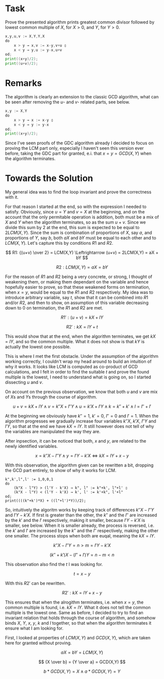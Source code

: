 # Task

Prove the presented algorithm prints greatest common divisor followed by lowest common multiple of $X$, for $X > 0$, and $Y$, for $Y > 0$.

```go
x,y,u,v := X,Y,Y,X
do
    x > y → x,v := x-y,v+u ▯
    x < y → y,u := y-x,u+v
od;
print((x+y)/2);
print((u+v)/2);
```

# Remarks

The algorithm is clearly an extension to the classic GCD algorithm, what can be seen after removing the $u$- and $v$- related parts, see below.

```go
x,y := X,Y
do
    x > y → x := x-y ▯
    x < y → y := y-x
od;
print((x+y)/2);
```

Since I've seen proofs of the GDC algorithm already I decided to focus on proving the LCM part only, especially I haven't seen this version ever before, taking the GDC part for granted, e.i. that $x = y = GCD(X,Y)$ when the algorithm terminates.


# Towards the Solution

My general idea was to find the loop invariant and prove the correctness with it.

For that reason I started at the end, so with the expression I needed to satisfy. Obviously, since $u = Y$ and $v = X$ at the beginning, and on the account that the only permitable operation is addition, both must be a mix of $X$ and $Y$ when the algorithm terminates, so as the sum $u + v$. Since we divide this sum by 2 at the end, this sum is expected to be equal to $2LCM(X,Y)$. Since the sum is combination of proportions of $X$, say $a$, and proportions of $Y$, say $b$, both $aX$ and $bY$ must be equal to each other and to $LCM(X,Y)$. Let's capture this by conditions $R1$ and $R2$.

$$
R1: {(u+v) \over 2} = LCM(X,Y) \Leftrightarrow (u+v) = 2LCM(X,Y) = aX + bY
$$

$$
R2: LCM(X,Y) = aX = bY
$$

For the reason of $R1$ and $R2$ being a very concrete, or strong, I thought of weakening them, or making them dependant on the variable and hence hopefully easier to prove, so that these weakened forms on termination, when $x=y$, would be equal to the $R1$ and $R2$ respectively. My idea was to introduce arbitrary variable, say $t$, show that it can be combined into $R1$ and/or $R2$, and then to show, on assumption of this variable decreasing down to 0 on termination, the $R1$ and $R2$ are met.

$$
R1': (u+v) = kX + lY
$$

$$
R2': kX = lY + t
$$

This would show that at the end, when the algorithm terminates, we get $kX = lY$, and so the common multiple. What it does not show is that $kY$ is actually the lowest one possible.

This is where I met the first obstacle. Under the assumption of the algorithm working correctly, I couldn't wrap my head around to build an intuition of why it works. It looks like LCM is computed as co-product of GCD calculations, and I felt in order to find the suitable $t$ and prove the found multiple is the lowest, I need to understand what is going on, so I started dissecting $u$ and $v$.

On account on the previous observation, we know that both $u$ and $v$ are mix of $X$s and $Y$s through the course of algorithm.

$$
u + v = kX + lY
\land
v = k''X + l''Y \land u = k'X + l'Y
\land
k = k'' + k' \land l = l'' + l'
$$

At the beginning we obviously have $k'' = 1$, $k' = 0$, $l'' = 0$ and $l' = 1$. When the algorithm progresses we gradually increase four variables $k''X$, $k'X$, $l''Y$ and $l'Y$, so that at the end we have $kX = lY$. It still however does not tell of why the variables are manipulated the way they are.

After inpsection, it can be noticed that both, $x$ and $y$, are related to the newly identified variables.

$$
x = k''X - l''Y \land y = l'Y - k'X \Leftrightarrow kX = lY + x - y
$$

With this observation, the algorithm given can be rewritten a bit, dropping the GCD part entirely, to show of why it works for LCM.

```text
k",k',l",l' := 1,0,0,1
do
    (k"X - l"Y) > (l'Y - k'X) → k", l" := k"+k', l"+l' ▯
    (k"X - l"Y) < (l'Y - k'X) → k', l' := k'+k", l'+l"
od;
print((((k"+k')*X) + ((l"+l')*Y))/2);
```

So, intuitively the algoritm works by keeping track of differences $k''X - l''Y$ and $l'Y - k'X$. If first is greater than the other, the $k''$ and the $l''$ are increased by the $k'$ and the $l'$ respectively, making it smaller, because $l'Y - k'X$ is smaller, see below.
When it is smaller already, the process is reversed, i.e. the $k'$ and $l'$ are increased by the $k''$ and the $l''$ respectively, making the other one smaller. The process stops when both are euqal, meaning the $kX = lY$.

$$
k''X - l''Y = n > m = l'Y - k'X
$$

$$
(k'' + k')X - (l'' + l')Y = n - m < n
$$

This observation also find the $t$ I was looking for.

$$
t = x - y
$$

With this $R2'$ can be rewritten.

$$
R2': kX = lY + x - y
$$

This ensures that when the alrogithm terminates, i.e. when $x = y$, the common multiple is found, i.e. $kX = lY$. What it does not tell the common multiple is the lowest one. Same as before, I decided to try to find an invariant relation that holds through the course of algorithm, and somehow binds $X$, $Y$, $x$, $y$, $k$ and $l$ together, so that when the algorithm terminates it ensure what I am looking for.

First, I looked at properties of $LCM(X,Y)$ and $GCD(X,Y)$, which are taken here for granted without proving.

$$
aX = bY = LCM(X,Y)
$$

$$
{X \over b} = {Y \over a} = GCD(X,Y)
$$

$$
b*GCD(X,Y) = X \land  a*GCD(X,Y) = Y
$$
